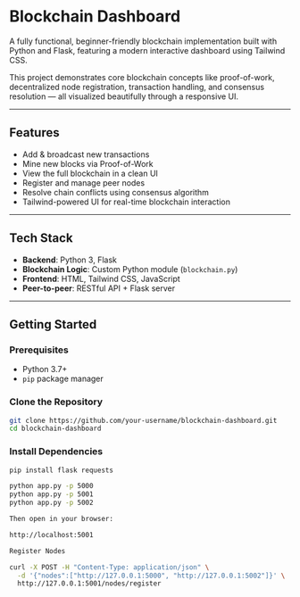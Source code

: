 #  Blockchain Dashboard

A fully functional, beginner-friendly blockchain implementation built with Python and Flask, featuring a modern interactive dashboard using Tailwind CSS.

This project demonstrates core blockchain concepts like proof-of-work, decentralized node registration, transaction handling, and consensus resolution — all visualized beautifully through a responsive UI.

---

##  Features

-  Add & broadcast new transactions
-  Mine new blocks via Proof-of-Work
-  View the full blockchain in a clean UI
-  Register and manage peer nodes
-  Resolve chain conflicts using consensus algorithm
-  Tailwind-powered UI for real-time blockchain interaction

---

##  Tech Stack

- **Backend**: Python 3, Flask
- **Blockchain Logic**: Custom Python module (`blockchain.py`)
- **Frontend**: HTML, Tailwind CSS, JavaScript
- **Peer-to-peer**: RESTful API + Flask server

---

##  Getting Started

###  Prerequisites

- Python 3.7+
- `pip` package manager

###  Clone the Repository

```bash
git clone https://github.com/your-username/blockchain-dashboard.git
cd blockchain-dashboard
```

###  Install Dependencies
```bash
pip install flask requests

python app.py -p 5000
python app.py -p 5001
python app.py -p 5002

Then open in your browser:

http://localhost:5001

Register Nodes

curl -X POST -H "Content-Type: application/json" \
  -d '{"nodes":["http://127.0.0.1:5000", "http://127.0.0.1:5002"]}' \
  http://127.0.0.1:5001/nodes/register
